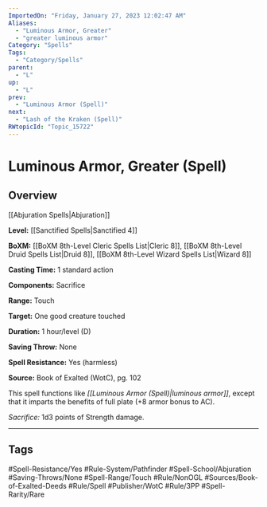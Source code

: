 ```yaml
---
ImportedOn: "Friday, January 27, 2023 12:02:47 AM"
Aliases:
  - "Luminous Armor, Greater"
  - "greater luminous armor"
Category: "Spells"
Tags:
  - "Category/Spells"
parent:
  - "L"
up:
  - "L"
prev:
  - "Luminous Armor (Spell)"
next:
  - "Lash of the Kraken (Spell)"
RWtopicId: "Topic_15722"
---
```

# Luminous Armor, Greater (Spell)
## Overview
[[Abjuration Spells|Abjuration]]

**Level:** [[Sanctified Spells|Sanctified 4]]

**BoXM:** [[BoXM 8th-Level Cleric Spells List|Cleric 8]], [[BoXM 8th-Level Druid Spells List|Druid 8]], [[BoXM 8th-Level Wizard Spells List|Wizard 8]]

**Casting Time:** 1 standard action

**Components:** Sacrifice

**Range:** Touch

**Target:** One good creature touched

**Duration:** 1 hour/level (D)

**Saving Throw:** None

**Spell Resistance:** Yes (harmless)

**Source:** Book of Exalted (WotC), pg. 102

This spell functions like *[[Luminous Armor (Spell)|luminous armor]]*, except that it imparts the benefits of full plate (+8 armor bonus to AC).

*Sacrifice:* 1d3 points of Strength damage.


---
## Tags
#Spell-Resistance/Yes #Rule-System/Pathfinder #Spell-School/Abjuration #Saving-Throws/None #Spell-Range/Touch #Rule/NonOGL #Sources/Book-of-Exalted-Deeds #Rule/Spell #Publisher/WotC #Rule/3PP #Spell-Rarity/Rare

